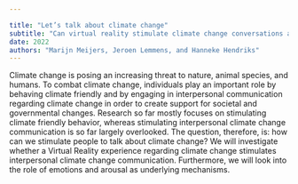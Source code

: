 ```yaml
---

title: "Let’s talk about climate change"
subtitle: "Can virtual reality stimulate climate change conversations and climate friendly behavior?"
date: 2022
authors: "Marijn Meijers, Jeroen Lemmens, and Hanneke Hendriks"
---
```



Climate change is posing an increasing threat to nature, animal species, and humans. To combat climate change, individuals play an important role by behaving climate friendly and by engaging in interpersonal communication regarding climate change in order to create support for societal and governmental changes. Research so far mostly focuses on stimulating climate friendly behavior, whereas stimulating interpersonal climate change communication is so far largely overlooked. The question, therefore, is: how can we stimulate people to talk about climate change? We will investigate whether a Virtual Reality experience regarding climate change stimulates interpersonal climate change communication. Furthermore, we will look into the role of emotions and arousal as underlying mechanisms.


